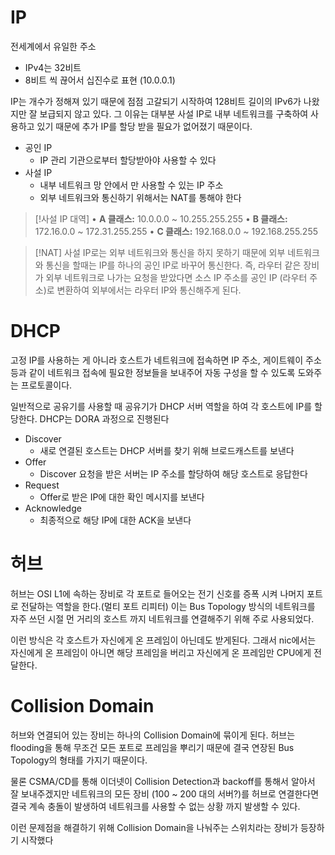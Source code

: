 # IP
전세계에서 유일한 주소 
* IPv4는 32비트 
* 8비트 씩 끊어서 십진수로 표현 (10.0.0.1)

IP는 개수가 정해져 있기 때문에 점점 고갈되기 시작하여 128비트 길이의 IPv6가 나왔지만 잘 보급되지 않고 있다.
그 이유는 대부분 사설 IP로 내부 네트워크를 구축하여 사용하고 있기 때문에 추가 IP를 할당 받을 필요가 없어졌기 때문이다. 
* 공인 IP 
	* IP 관리 기관으로부터 할당받아야 사용할 수 있다
* 사설 IP
	* 내부 네트워크 망 안에서 만 사용할 수 있는 IP 주소
	* 외부 네트워크와 통신하기 위해서는 NAT를 통해야 한다

> [!사설 IP 대역]
> • **A 클래스:** 10.0.0.0 ~ 10.255.255.255
> • **B 클래스:** 172.16.0.0 ~ 172.31.255.255
> • **C 클래스:** 192.168.0.0 ~ 192.168.255.255

> [!NAT]
> 사설 IP로는 외부 네트워크와 통신을 하지 못하기 때문에 외부 네트워크와 통신을 할때는 IP를 하나의 공인 IP로 바꾸어 통신한다. 
> 즉, 라우터 같은 장비가 외부 네트워크로 나가는 요청을 받았다면 소스 IP 주소를 공인 IP (라우터 주소)로 변환하여 외부에서는 라우터 IP와 통신해주게 된다. 

# DHCP
고정 IP를 사용하는 게 아니라 호스트가 네트워크에 접속하면 IP 주소, 게이트웨이 주소 등과 같이 네트워크 접속에 필요한 정보들을 보내주어 자동 구성을 할 수 있도록 도와주는 프로토콜이다.

일반적으로 공유기를 사용할 때 공유기가 DHCP 서버 역할을 하여 각 호스트에 IP를 할당한다.
DHCP는 DORA 과정으로 진행된다
* Discover
	* 새로 연결된 호스트는 DHCP 서버를 찾기 위해 브로드캐스트를 보낸다
* Offer
	* Discover 요청을 받은 서버는 IP 주소를 할당하여 해당 호스트로 응답한다
* Request
	* Offer로 받은 IP에 대한 확인 메시지를 보낸다
* Acknowledge
	* 최종적으로 해당 IP에 대한 ACK을 보낸다 


# 허브
허브는 OSI L1에 속하는 장비로 각 포트로 들어오는 전기 신호를 증폭 시켜 나머지 포트로 전달하는 역할을 한다.(멀티 포트 리피터)
이는 Bus Topology 방식의 네트워크를 자주 쓰던 시절 먼 거리의 호스트 까지 네트워크를 연결해주기 위해 주로 사용되었다. 

이런 방식은 각 호스트가 자신에게 온 프레임이 아닌데도 받게된다. 그래서 nic에서는 자신에게 온 프레임이 아니면 해당 프레임을 버리고 자신에게 온 프레임만 CPU에게 전달한다.

# Collision Domain
허브와 연결되어 있는 장비는 하나의 Collision Domain에 묶이게 된다.
허브는 flooding을 통해 무조건 모든 포트로 프레임을 뿌리기 때문에 결국 연장된 Bus Topology의 형태를 가지기 때문이다.

물론 CSMA/CD를 통해 이더넷이 Collision Detection과 backoff를 통해서 알아서 잘 보내주겠지만 네트워크의 모든 장비 (100 ~ 200 대의 서버?)를 허브로 연결한다면 결국 계속 충돌이 발생하여 네트워크를 사용할 수 없는 상황 까지 발생할 수 있다.

이런 문제점을 해결하기 위해 Collision Domain을 나눠주는 스위치라는 장비가 등장하기 시작했다 



